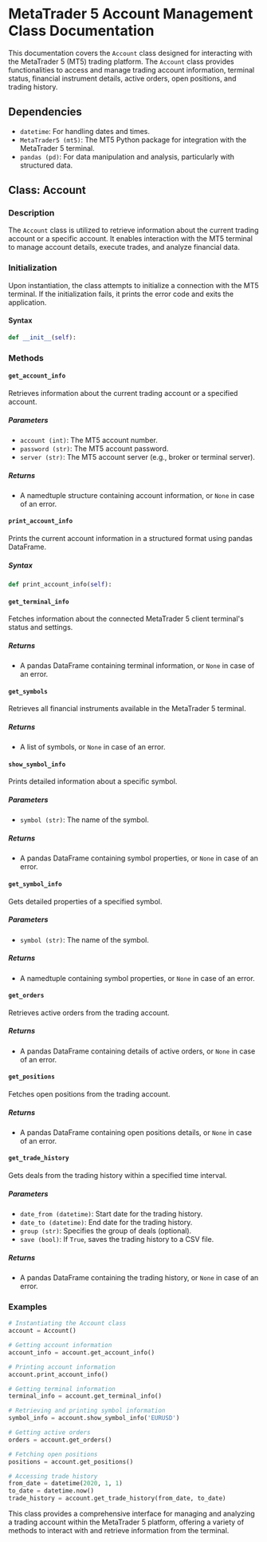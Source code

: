 
# MetaTrader 5 Account Management Class Documentation

This documentation covers the `Account` class designed for interacting with the MetaTrader 5 (MT5) trading platform. The `Account` class provides functionalities to access and manage trading account information, terminal status, financial instrument details, active orders, open positions, and trading history.

## Dependencies
- `datetime`: For handling dates and times.
- `MetaTrader5 (mt5)`: The MT5 Python package for integration with the MetaTrader 5 terminal.
- `pandas (pd)`: For data manipulation and analysis, particularly with structured data.

## Class: Account

### Description
The `Account` class is utilized to retrieve information about the current trading account or a specific account. It enables interaction with the MT5 terminal to manage account details, execute trades, and analyze financial data.

### Initialization
Upon instantiation, the class attempts to initialize a connection with the MT5 terminal. If the initialization fails, it prints the error code and exits the application.

#### Syntax
```python
def __init__(self):
```

### Methods

#### `get_account_info`
Retrieves information about the current trading account or a specified account.

##### Parameters
- `account (int)`: The MT5 account number.
- `password (str)`: The MT5 account password.
- `server (str)`: The MT5 account server (e.g., broker or terminal server).

##### Returns
- A namedtuple structure containing account information, or `None` in case of an error.

#### `print_account_info`
Prints the current account information in a structured format using pandas DataFrame.

##### Syntax
```python
def print_account_info(self):
```

#### `get_terminal_info`
Fetches information about the connected MetaTrader 5 client terminal's status and settings.

##### Returns
- A pandas DataFrame containing terminal information, or `None` in case of an error.

#### `get_symbols`
Retrieves all financial instruments available in the MetaTrader 5 terminal.

##### Returns
- A list of symbols, or `None` in case of an error.

#### `show_symbol_info`
Prints detailed information about a specific symbol.

##### Parameters
- `symbol (str)`: The name of the symbol.

##### Returns
- A pandas DataFrame containing symbol properties, or `None` in case of an error.

#### `get_symbol_info`
Gets detailed properties of a specified symbol.

##### Parameters
- `symbol (str)`: The name of the symbol.

##### Returns
- A namedtuple containing symbol properties, or `None` in case of an error.

#### `get_orders`
Retrieves active orders from the trading account.

##### Returns
- A pandas DataFrame containing details of active orders, or `None` in case of an error.

#### `get_positions`
Fetches open positions from the trading account.

##### Returns
- A pandas DataFrame containing open positions details, or `None` in case of an error.

#### `get_trade_history`
Gets deals from the trading history within a specified time interval.

##### Parameters
- `date_from (datetime)`: Start date for the trading history.
- `date_to (datetime)`: End date for the trading history.
- `group (str)`: Specifies the group of deals (optional).
- `save (bool)`: If `True`, saves the trading history to a CSV file.

##### Returns
- A pandas DataFrame containing the trading history, or `None` in case of an error.

### Examples
```python
# Instantiating the Account class
account = Account()

# Getting account information
account_info = account.get_account_info()

# Printing account information
account.print_account_info()

# Getting terminal information
terminal_info = account.get_terminal_info()

# Retrieving and printing symbol information
symbol_info = account.show_symbol_info('EURUSD')

# Getting active orders
orders = account.get_orders()

# Fetching open positions
positions = account.get_positions()

# Accessing trade history
from_date = datetime(2020, 1, 1)
to_date = datetime.now()
trade_history = account.get_trade_history(from_date, to_date)
```

This class provides a comprehensive interface for managing and analyzing a trading account within the MetaTrader 5 platform, offering a variety of methods to interact with and retrieve information from the terminal.
